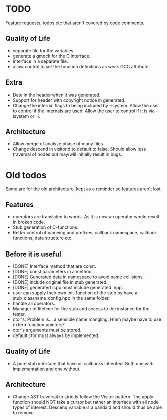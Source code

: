 # TODO
Feature requests, todos etc that aren't covered by code comments.

## Quality of Life
 - separate file for the variables.
 - generate a gmock for the C interface.
 - interface in a separate file.
 - allow control to set the function definitions as weak GCC attribute.

## Extra
 - Date in the header when it was generated.
 - Support for header with copyright notice in generated.
 - Change the internal flags to being included by -isystem.
    Allow the user to control if the internals are used.
    Allow the user to control if it is via -isystem or -I.

## Architecture
 - Allow merge of analyze phase of many files.
 - Change descend in visitor.d to default to false. Should allow less traversal
   of nodes but may/will initially result in bugs.

# Old todos
Some are for the old architecture, kept as a reminder so features aren't lost.

## Features
 - operators are translated to words. As it is now an operator would result in broken code.
 - Stub generation of C-functions.
 - Better control of nameing and prefixes. callback namespace, callback
   functions, data structure etc.

## Before it is useful
 - [DONE] Interface method that are const.
 - [DONE] const parameters in a method.
 - [DONE] Generated data in namespace to avoid name collisions.
 - [DONE] include original file in stub generated.
 - [DONE] generated .cpp must include generated .hpp.
 - user can supply their own Init-function of the stub by have a
   stub_classname_config.hpp in the same folder.
 - handle all operators.
 - Manager of lifetime for the stub and access to the instance for the tester.
 - ctor's. Problem is... a sensible name mangling.
   Hmm maybe have to use extern function pointers?
 - ctor's arguments must be stored.
 - default ctor must always be implemented.

## Quality of Life
 - A pure stub interface that have all callbacks inherited. Both one with
   implementation and one without.

## Architecture
 - Change AST traversal to strictly follow the Visitor pattern. The apply
   function should NOT take a cursor but rather an interface with all node
   types of interest. Descend variable is a bandaid and should thus be able to
   remove.
